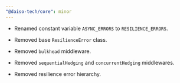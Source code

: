 ```yaml
---
"@daiso-tech/core": minor
---
```


- Renamed constant variable `ASYNC_ERRORS` to `RESILIENCE_ERRORS`.

- Removed base `ResilienceError` class.

- Removed `bulkhead` middleware.

- Removed `sequentialHedging` and `concurrentHedging` middlewares.

- Removed resilience error hierarchy.
